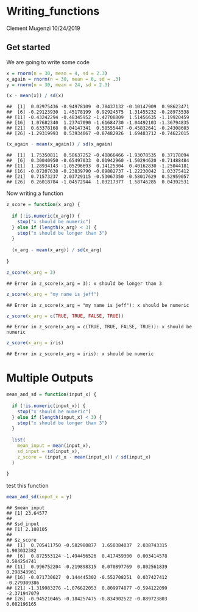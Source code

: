 Writing\_functions
================
Clement Mugenzi
10/24/2019

## Get started

We are going to write some code

``` r
x = rnorm(n = 30, mean = 4, sd = 2.3)
x_again = rnorm(n = 30, mean = 6, sd = .3) 
y = rnorm(n = 30, mean = 24, sd = 2.3)

(x - mean(x)) / sd(x)
```

    ##  [1]  0.02975436 -0.94978109  0.78437132 -0.10147909  0.98623471
    ##  [6] -0.29123930  1.45178199  0.92924575  1.31455232 -0.28973538
    ## [11] -0.43242294 -0.48345952 -1.42708809  1.51456635 -1.19920459
    ## [16]  1.07682340  1.23747090 -1.61684730 -1.04492103 -1.36794835
    ## [21]  0.63378168  0.04147341  0.58555447 -0.45832641 -0.24308603
    ## [26] -1.29319993  0.53934067 -0.87482926  1.69483712 -0.74622015

``` r
(x_again - mean(x_again)) / sd(x_again)
```

    ##  [1]  1.75350811  0.58637252 -0.40866466 -1.93078535  0.37178094
    ##  [6]  0.30040950 -0.65497033  0.01942960 -1.50294620 -0.71488484
    ## [11]  1.28934143 -1.05296693  0.14125304  0.40162830 -1.25044181
    ## [16] -0.07207638 -0.23839790 -0.89882737 -1.22230042  1.03375412
    ## [21]  0.71573237  2.03729115 -0.53067350 -0.58017629  0.52959057
    ## [26]  0.26018784 -1.04572944  1.03217377  1.58746285  0.04392531

Now writing a function

``` r
z_score = function(x_arg) {
  
  if (!is.numeric(x_arg)) {
    stop("x should be numeric")
  } else if (length(x_arg) < 3) {
    stop("x should be longer than 3")
  } 
  
  (x_arg - mean(x_arg)) / sd(x_arg)
  
}
```

``` r
z_score(x_arg = 3)
```

    ## Error in z_score(x_arg = 3): x should be longer than 3

``` r
z_score(x_arg = "my name is jeff")
```

    ## Error in z_score(x_arg = "my name is jeff"): x should be numeric

``` r
z_score(x_arg = c(TRUE, TRUE, FALSE, TRUE))
```

    ## Error in z_score(x_arg = c(TRUE, TRUE, FALSE, TRUE)): x should be numeric

``` r
z_score(x_arg = iris)
```

    ## Error in z_score(x_arg = iris): x should be numeric

# Multiple Outputs

``` r
mean_and_sd = function(input_x) {
  
  if (!is.numeric(input_x)) {
    stop("x should be numeric")
  } else if (length(input_x) < 3) {
    stop("x should be longer than 3")
  } 
  
  list(
    mean_input = mean(input_x),
    sd_input = sd(input_x),
    z_score = (input_x - mean(input_x)) / sd(input_x)
  )
  
}
```

test this function

``` r
mean_and_sd(input_x = y)
```

    ## $mean_input
    ## [1] 23.64577
    ## 
    ## $sd_input
    ## [1] 2.108105
    ## 
    ## $z_score
    ##  [1]  0.705411750 -0.582980877  1.650384037  2.038743315  1.903032382
    ##  [6]  0.872553124 -1.494456526  0.417459300  0.003414578  0.584254741
    ## [11]  0.996752204 -0.219898315  0.070897769  0.802561839  0.298343961
    ## [16] -0.071730627  0.144445302 -0.552708251  0.037427412 -0.279309386
    ## [21] -1.319983276 -1.076622053  0.809974877 -0.594122099 -2.371947079
    ## [26] -0.945210465 -0.184257475 -0.834902522 -0.889723803  0.082196165

